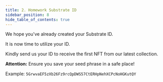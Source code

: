 ```yaml
---
title: 2. Homework Substrate ID
sidebar_position: 8
hide_table_of_contents: true
---
```


We hope you've already created your Substrate ID.

It is now time to utilize your ID. 

Kindly send us your ID to receive the first NFT from our latest collection.

**Attention:** Ensure you save your seed phrase in a safe place!

Example: `5GrwvaEF5zXb26Fz9rcQpDWS57CtERHpNehXCPcNoHGKutQY`
